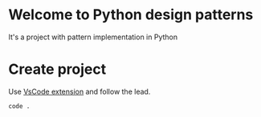 # Welcome to Python design patterns

It's a project with pattern implementation in Python

# Create project
Use [VsCode extension](https://code.visualstudio.com/docs/python/python-tutorial) and follow the lead.
```
code .
```
